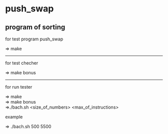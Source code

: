 # push_swap 

<h2 aling="center" > program of sorting </h2>


for test program push_swap 

=> make 
<hr>

for test checher

=> make bonus
<hr>
for run tester

=> make
<br>
=> make bonus
<br>
=>./bach.sh <size_of_numbers> <max_of_instructions>

example 

=> ./bach.sh  500  5500


